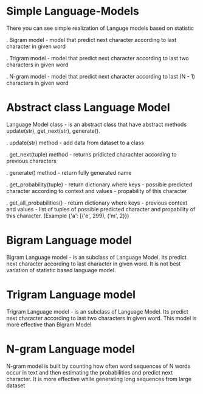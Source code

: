 
# Simple Language-Models
There you can see simple realization of Languge models based on statistic

. Bigram model - model that predict next character according to last character in given word

. Trigram model - model that predict next character according to last two characters in given word

. N-gram model - model that predict next character according to last (N - 1) characters in given word

# Abstract class Language Model 
Language Model class - is an abstract class that have abstract methods update(str), get_next(str), generate().


. update(str) method - add data from dataset to a class

. get_next(tuple) method - returns pridicted charachter according to previous characters

. generate() method - return fully generated name

. get_probability(tuple) - return dictionary where keys - possible predicted character according to context and values - propability of this character

. get_all_probabilities() - return dictionary where keys - previous context and values - list of tuples of possible predicted character and propability of this character. 
(Example {'a': [('e', 299), ('m', 2)})
# Bigram Language model
Bigram Language model - is an subclass of Language Model. Its predict next character according to last character in given word. It is not best variation of statistic based language model.

# Trigram Language model
Trigram Language model - is an subclass of Language Model. Its predict next character according to last two characters in given word. This model is more effective than Bigram Model

# N-gram Language model
 N-gram model is built by counting how often word sequences of N words occur in text and then estimating the probabilities and predict next character. It is more effective while generating long sequences from large dataset 
